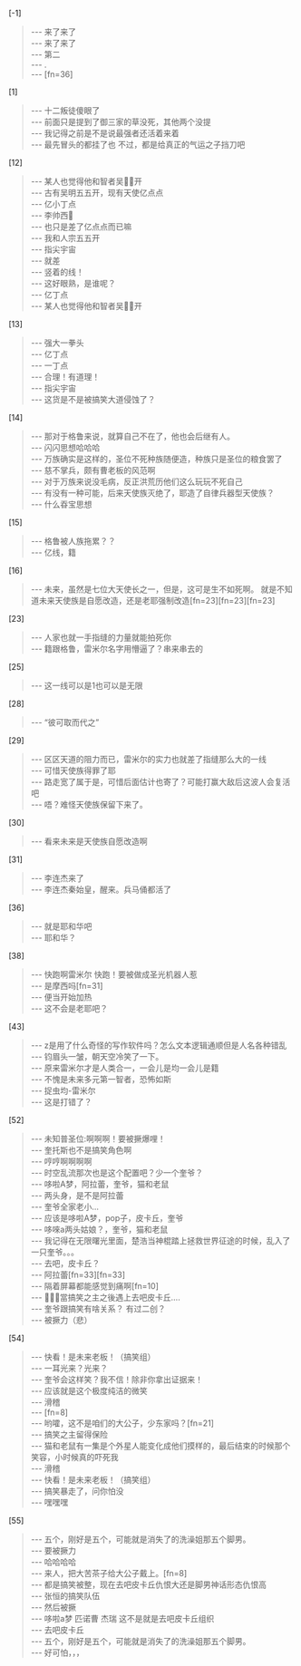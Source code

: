 
[-1] 
>--- 来了来了<br>
>--- 来了来了<br>
>--- 第二<br>
>--- .<br>
>--- [fn=36]<br>

[1] 
>--- 十二叛徒傻眼了<br>
>--- 前面只是提到了御三家的草没死，其他两个没提<br>
>--- 我记得之前是不是说最强者还活着来着<br>
>--- 最先冒头的都挂了也
不过，都是给真正的气运之子挡刀吧<br>

[12] 
>--- 某人也觉得他和智者吴🖐🏻开<br>
>--- 古有吴明五五开，现有天使亿点点<br>
>--- 亿小丁点<br>
>--- 李帅西🤣<br>
>--- 也只是差了亿点点而已嘛<br>
>--- 我和人宗五五开<br>
>--- 指尖宇宙<br>
>--- 就差<br>
>--- 竖着的线！<br>
>--- 这好眼熟，是谁呢？<br>
>--- 亿丁点<br>
>--- 某人也觉得他和智者吴🖐🏻开<br>

[13] 
>--- 强大一拳头<br>
>--- 亿丁点<br>
>--- 一丁点<br>
>--- 合理！有道理！<br>
>--- 指尖宇宙<br>
>--- 这货是不是被搞笑大道侵蚀了？<br>

[14] 
>--- 那对于格鲁来说，就算自己不在了，他也会后继有人。<br>
>--- 闪闪思想哈哈哈<br>
>--- 万族确实是这样的，圣位不死种族随便造，种族只是圣位的粮食罢了<br>
>--- 慈不掌兵，颇有曹老板的风范啊<br>
>--- 对于万族来说没毛病，反正洪荒历他们这么玩玩不死自己<br>
>--- 有没有一种可能，后来天使族灭绝了，耶造了自律兵器型天使族？<br>
>--- 什么昋宝思想<br>

[15] 
>--- 格鲁被人族拖累？？<br>
>--- 亿线，籍<br>

[16] 
>--- 未来，虽然是七位大天使长之一，但是，这可是生不如死啊。  就是不知道未来天使族是自愿改造，还是老耶强制改造[fn=23][fn=23][fn=23]<br>

[23] 
>--- 人家也就一手指缝的力量就能拍死你<br>
>--- 籍跟格鲁，雷米尔名字用懵逼了？串来串去的<br>

[25] 
>--- 这一线可以是1也可以是无限<br>

[28] 
>--- “彼可取而代之”<br>

[29] 
>--- 区区天道的阻力而已，雷米尔的实力也就差了指缝那么大的一线<br>
>--- 可惜天使族得罪了耶<br>
>--- 路走宽了属于是，可惜后面估计也寄了？可能打赢大敌后这波人会复活吧<br>
>--- 唔？难怪天使族保留下来了。<br>

[30] 
>--- 看来未来是天使族自愿改造啊<br>

[31] 
>--- 李连杰来了<br>
>--- 李连杰秦始皇，醒来。兵马俑都活了<br>

[36] 
>--- 就是耶和华吧<br>
>--- 耶和华？<br>

[38] 
>--- 快跑啊雷米尔 快跑！要被做成圣光机器人惹<br>
>--- 是摩西吗[fn=31]<br>
>--- 便当开始加热<br>
>--- 这不会是老耶吧？<br>

[43] 
>--- z是用了什么奇怪的写作软件吗？怎么文本逻辑通顺但是人名各种错乱<br>
>--- 钧眉头一皱，朝天空冷笑了一下。<br>
>--- 原来雷米尔才是人类合一，一会儿是均一会儿是籍<br>
>--- 不愧是未来多元第一智者，恐怖如斯<br>
>--- 捉虫均-雷米尔<br>
>--- 这是打错了？<br>

[52] 
>--- 未知普圣位:啊啊啊！要被撅爆哩！<br>
>--- 奎托斯也不是搞笑角色啊<br>
>--- 哼哼啊啊啊啊<br>
>--- 时空乱流那次也是这个配置吧？少一个奎爷？<br>
>--- 哆啦A梦，阿拉蕾，奎爷，猫和老鼠<br>
>--- 两头身，是不是阿拉蕾<br>
>--- 奎爷全家老小...<br>
>--- 应该是哆啦A梦，pop子，皮卡丘，奎爷<br>
>--- 哆唻a两头姑娘？，奎爷，猫和老鼠<br>
>--- 我记得在无限曙光里面，楚浩当神棍踏上拯救世界征途的时候，乱入了一只奎爷。。。<br>
>--- 去吧，皮卡丘？<br>
>--- 阿拉蕾[fn=33][fn=33]<br>
>--- 隔着屏幕都能感觉到痛啊[fn=10]<br>
>--- 🤦🏻‍♂️當搞笑之主之後遇上去吧皮卡丘….<br>
>--- 奎爷跟搞笑有啥关系？
有过二创？<br>
>--- 被撅力（悲）<br>

[54] 
>--- 快看！是未来老板！（搞笑组）<br>
>--- 一耳光来？光来？<br>
>--- 奎爷会这样笑？我不信！除非你拿出证据来！<br>
>--- 应该就是这个极度纯洁的微笑<br>
>--- 滑稽<br>
>--- [fn=8]<br>
>--- 哟嚯，这不是咱们的大公子，少东家吗？[fn=21]<br>
>--- 搞笑之主留得保险<br>
>--- 猫和老鼠有一集是个外星人能变化成他们摸样的，最后结束的时候那个笑容，小时候真的吓死我<br>
>--- 滑稽<br>
>--- 快看！是未来老板！（搞笑组）<br>
>--- 搞笑暴走了，问你怕没<br>
>--- 嘿嘿嘿<br>

[55] 
>--- 五个，刚好是五个，可能就是消失了的洗澡姐那五个脚男。<br>
>--- 要被撅力<br>
>--- 哈哈哈哈<br>
>--- 来人，把大苦茶子给大公子戴上。[fn=8]<br>
>--- 都是搞笑被整，现在去吧皮卡丘仇恨大还是脚男神话形态仇恨高<br>
>--- 张恒的搞笑队伍<br>
>--- 然后被撅<br>
>--- 哆啦a梦  匹诺曹  杰瑞  这不是就是去吧皮卡丘组织<br>
>--- 去吧皮卡丘<br>
>--- 五个，刚好是五个，可能就是消失了的洗澡姐那五个脚男。<br>
>--- 好可怕，，，<br>

